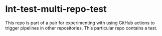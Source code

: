 # Int-test-multi-repo-test
This repo is part of a pair for experimenting with using GitHub actions to trigger pipelines in other repositories. This particular repo contains a test.
